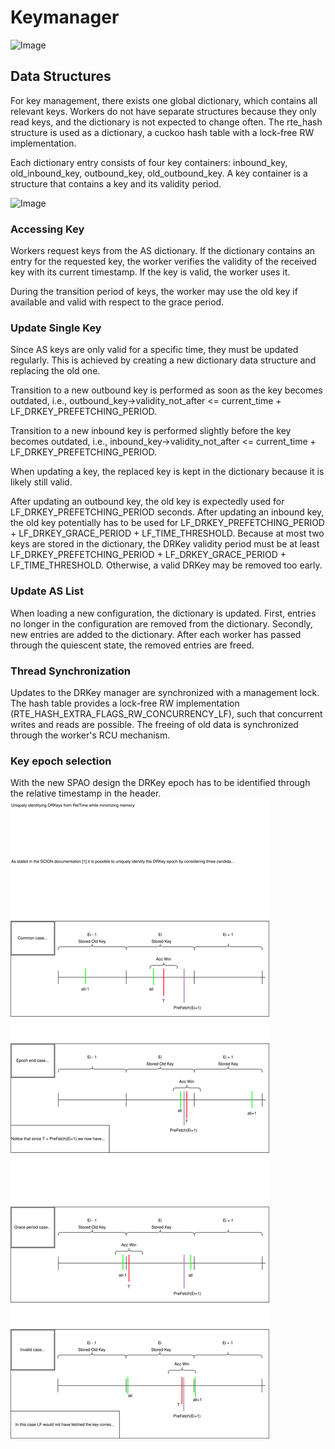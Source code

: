 # Keymanager

![Image](keymanager.drawio.png "icon")

## Data Structures

For key management, there exists one global dictionary, which contains all relevant keys.
Workers do not have separate structures because they only read keys, and the dictionary is not expected to change often.
The rte_hash structure is used as a dictionary, a cuckoo hash table with a lock-free RW implementation.

Each dictionary entry consists of four key containers: inbound_key, old_inbound_key, outbound_key, old_outbound_key.
A key container is a structure that contains a key and its validity period.

![Image](keymanager_ds.drawio.svg "icon")

### Accessing Key

Workers request keys from the AS dictionary.
If the dictionary contains an entry for the requested key, the worker verifies the validity of the received key with its current timestamp.
If the key is valid, the worker uses it.

During the transition period of keys, the worker may use the old key if available and valid with respect to the grace period.

### Update Single Key

Since AS keys are only valid for a specific time, they must be updated regularly.
This is achieved by creating a new dictionary data structure and replacing the old one.

Transition to a new outbound key is performed as soon as the key becomes outdated,
i.e., outbound_key->validity_not_after <= current_time + LF_DRKEY_PREFETCHING_PERIOD.

Transition to a new inbound key is performed slightly before the key becomes outdated,
i.e., inbound_key->validity_not_after <= current_time + LF_DRKEY_PREFETCHING_PERIOD.

When updating a key, the replaced key is kept in the dictionary because it is likely still valid.

After updating an outbound key, the old key is expectedly used for LF_DRKEY_PREFETCHING_PERIOD seconds.
After updating an inbound key, the old key potentially has to be used for LF_DRKEY_PREFETCHING_PERIOD + LF_DRKEY_GRACE_PERIOD + LF_TIME_THRESHOLD.
Because at most two keys are stored in the dictionary, the DRKey validity period must be at least LF_DRKEY_PREFETCHING_PERIOD + LF_DRKEY_GRACE_PERIOD + LF_TIME_THRESHOLD.
Otherwise, a valid DRKey may be removed too early.

### Update AS List

When loading a new configuration, the dictionary is updated.
First, entries no longer in the configuration are removed from the dictionary.
Secondly, new entries are added to the dictionary.
After each worker has passed through the quiescent state, the removed entries are freed.

### Thread Synchronization

Updates to the DRKey manager are synchronized with a management lock.
The hash table provides a lock-free RW implementation (RTE_HASH_EXTRA_FLAGS_RW_CONCURRENCY_LF), such that concurrent writes and reads are possible.
The freeing of old data is synchronized through the worker's RCU mechanism.


### Key epoch selection
With the new SPAO design the DRKey epoch has to be identified through the relative timestamp in the header.
![Image](./drkey_selection.drawio.svg "icon")